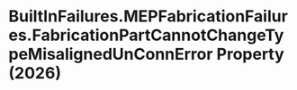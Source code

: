 # BuiltInFailures.MEPFabricationFailures.FabricationPartCannotChangeTypeMisalignedUnConnError Property (2026)

﻿
